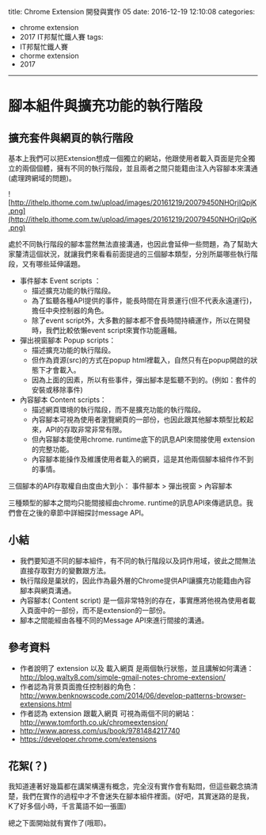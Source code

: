 title: Chrome Extension 開發與實作 05
date: 2016-12-19 12:10:08
categories:
- chrome extension
- 2017 IT邦幫忙鐵人賽
tags: 
- IT邦幫忙鐵人賽
- chorme extension
- 2017
---

# 腳本組件與擴充功能的執行階段

## 擴充套件與網頁的執行階段

基本上我們可以把Extension想成一個獨立的網站，他跟使用者載入頁面是完全獨立的兩個個體，擁有不同的執行階段，並且兩者之間只能籍由注入內容腳本來溝通(處理跨網域的問題)。

<!--more-->

![http://ithelp.ithome.com.tw/upload/images/20161219/20079450NHOrjIQpjK.png](http://ithelp.ithome.com.tw/upload/images/20161219/20079450NHOrjIQpjK.png)


處於不同執行階段的腳本當然無法直接溝通，也因此會延伸一些問題，為了幫助大家釐清這個狀況，就讓我們來看看前面提過的三個腳本類型，分別所屬哪些執行階段，又有哪些延伸議題。

* 事件腳本 Event scripts ：
    * 描述擴充功能的執行階段。
    * 為了監聽各種API提供的事件，能長時間在背景運行(但不代表永遠運行)，擔任中央控制器的角色。
    * 除了event script外，大多數的腳本都不會長時間持續運作，所以在開發時，我們比較依懶event script來實作功能邏輯。
* 彈出視窗腳本 Popup scripts：
    * 描述擴充功能的執行階段。
    * 但作為資源(src)的方式在popup html裡載入，自然只有在popup開啟的狀態下才會載入。
    * 因為上面的因素，所以有些事件，彈出腳本是監聽不到的。(例如：套件的安裝或移除事件)
* 內容腳本 Content scripts： 
    * 描述網頁環境的執行階段，而不是擴充功能的執行階段。
    * 內容腳本可視為使用者瀏覽網頁的一部份，也因此跟其他腳本類型比較起來，API的存取非常非常有限。
    * 但內容腳本能使用chrome. runtime底下的訊息API來間接使用 extension的完整功能。
    * 內容腳本能操作及維護使用者載入的網頁，這是其他兩個腳本組件作不到的事情。

三個腳本的API存取權自由度由大到小： 事件腳本 > 彈出視窗 > 內容腳本 

三種類型的腳本之間均只能間接經由chrome. runtime的訊息API來傳遞訊息。我們會在之後的章節中詳細探討message API。

## 小結

* 我們要知道不同的腳本組件，有不同的執行階段以及詞作用域，彼此之間無法直接存取對方的變數跟方法。
* 執行階段是巢狀的，因此作為最外層的Chrome提供API讓擴充功能籍由內容腳本與網頁溝通。
* 內容腳本( Content script) 是一個非常特別的存在，事實應將他視為使用者載入頁面中的一部份，而不是extension的一部份。
* 腳本之間能經由各種不同的Message API來進行間接的溝通。

## 參考資料

* 作者說明了 extension 以及 載入網頁 是兩個執行狀態，並且講解如何溝通：http://blog.walty8.com/simple-gmail-notes-chrome-extension/
* 作者認為背景頁面擔任控制器的角色：http://www.benknowscode.com/2014/06/develop-patterns-browser-extensions.html
* 作者認為 extension 跟載入網頁 可視為兩個不同的網站：http://www.tomforth.co.uk/chromeextension/
* http://www.apress.com/us/book/9781484217740
* https://developer.chrome.com/extensions

## 花絮(？)

我知道連著好幾篇都在講架構還有概念，完全沒有實作會有點悶，但這些觀念搞清楚，我們在實作的過程中才不會迷失在腳本組件裡面。(好吧，其實迷路的是我，K了好多個小時，千言萬語不如一張圖)

總之下面開始就有實作了(哦耶)。
